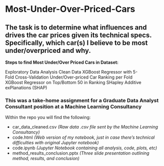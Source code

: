 # Most-Under-Over-Priced-Cars

## The task is to determine what influences and drives the car prices given its technical specs. Specifically, which car(s) I believe to be most under/overpriced and why. 

**Steps to find  Most Under/Over Priced Cars in Dataset:**

Exploratory Data Analysis
Clean Data
XGBoost Regressor with 5-Fold Cross-Validation
Under/Over-priced Car Ranking per Fold
XGBoost Regressor on Top/Bottom 50 in Ranking
SHapley Additive exPlanations (SHAP)

### This was a take-home assignment for a Graduate Data Analyst Consultant position at a Machine Learning Consultancy

Within the repo you will find the following:
*	car_data_cleaned.csv _(Raw data .csv file sent by the Machine Learning Consultancy)_
*	code.html _(Web version of my notebook, just in case there’s technical difficulties with original Jupyter notebook)_
*	code.ipynb _(Jupyter Notebook containing all analysis, code, plots, etc)_
*	method_results_conclusion.pptx _(Three slide presentation outlining method, results, and conclusion)_
